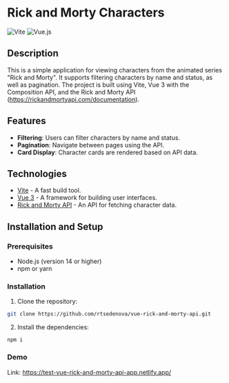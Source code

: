 # Rick and Morty Characters

![Vite](https://img.shields.io/badge/vite-5.2.0-blue)
![Vue.js](https://img.shields.io/badge/vue-3.4.21-brightgreen)

## Description

This is a simple application for viewing characters from the animated series "Rick and Morty". It supports filtering characters by name and status, as well as pagination. The project is built using Vite, Vue 3 with the Composition API, and the Rick and Morty API (https://rickandmortyapi.com/documentation).

## Features

- **Filtering**: Users can filter characters by name and status.
- **Pagination**: Navigate between pages using the API.
- **Card Display**: Character cards are rendered based on API data.

## Technologies

- [Vite](https://vitejs.dev/) - A fast build tool.
- [Vue 3](https://vuejs.org/) - A framework for building user interfaces.
- [Rick and Morty API](https://rickandmortyapi.com/documentation) - An API for fetching character data.

## Installation and Setup

### Prerequisites

- Node.js (version 14 or higher)
- npm or yarn

### Installation

1. Clone the repository:

```bash
git clone https://github.com/rtsedenova/vue-rick-and-morty-api.git
```

2. Install the dependencies:
```
npm i
```

### Demo

Link: https://test-vue-rick-and-morty-api-app.netlify.app/
